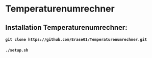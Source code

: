 # Temperaturenumrechner

## Installation Temperaturenumrechner:
#### `git clone https://github.com/Erase01/Temperaturenumrechner.git`
#### `./setup.sh`
